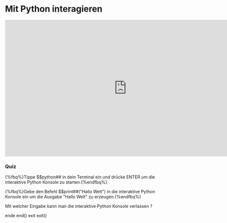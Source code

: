 # Mit Python interagieren

<iframe src="https://player.vimeo.com/video/136621885?title=0&byline=0&portrait=0" width="800" height="450" frameborder="0" webkitallowfullscreen mozallowfullscreen allowfullscreen></iframe>

### Quiz

{%fbq%}Tippe $$python## in dein Terminal ein und drücke ENTER um die interaktive Python Konsole zu starten.{%endfbq%}

{%fbq%}Gebe den Befehl $$print##("Hallo Welt") in die interaktive Python Konsole ein um die Ausgabe "Hallo Welt" zu erzeugen.{%endfbq%}

<quiz name="">
    <question>
        <p>Mit welcher Eingabe kann man die interaktive Python Konsole verlassen ?</p>
        <answer>ende</answer>
        <answer>end()</answer>
        <answer>exit</answer>
        <answer correct>exit()</answer>
    </question>
</quiz>
